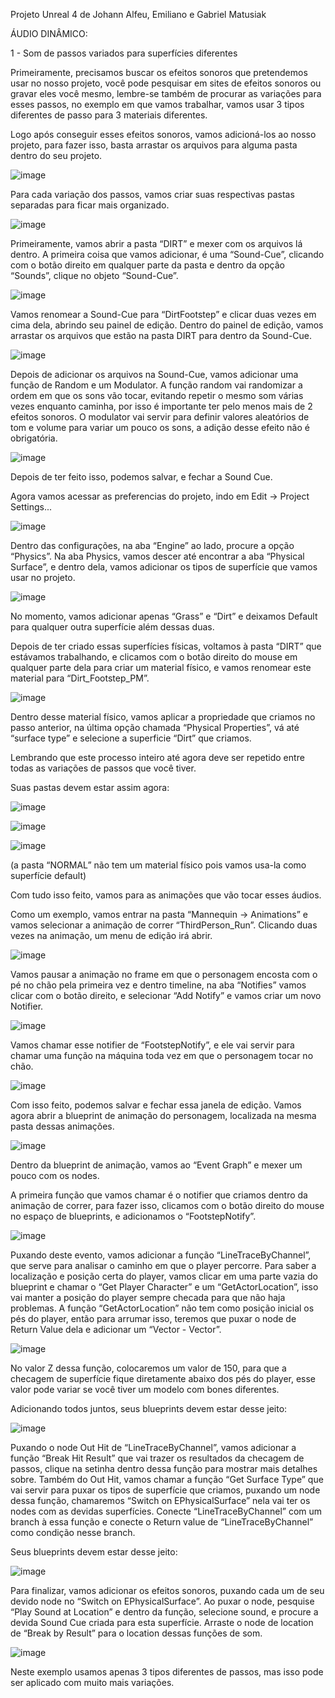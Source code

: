 Projeto Unreal 4 de Johann Alfeu, Emiliano e Gabriel Matusiak

ÁUDIO DINÂMICO:

1 - Som de passos variados para superfícies diferentes

Primeiramente, precisamos buscar os efeitos sonoros que pretendemos usar no nosso projeto, você pode pesquisar em sites de efeitos sonoros ou gravar eles você mesmo, lembre-se também de procurar as variações para esses passos, no exemplo em que vamos trabalhar, vamos usar 3 tipos diferentes de passo para 3 materiais diferentes.

Logo após conseguir esses efeitos sonoros, vamos adicioná-los ao nosso projeto, para fazer isso, basta arrastar os arquivos para alguma pasta dentro do seu projeto.

![image](https://user-images.githubusercontent.com/89028609/167345890-bd7dbd8f-062d-4250-93f4-c25e687a4e33.png)

Para cada variação dos passos, vamos criar suas respectivas pastas separadas para ficar mais organizado.

![image](https://user-images.githubusercontent.com/89028609/167345939-26d5f991-3aa3-4dbd-8343-a88b7711411f.png)

Primeiramente, vamos abrir a pasta “DIRT” e mexer com os arquivos lá dentro. A primeira coisa que vamos adicionar, é uma “Sound-Cue”, clicando com o botão direito em qualquer parte da pasta e dentro da opção “Sounds”, clique no objeto “Sound-Cue”.

![image](https://user-images.githubusercontent.com/89028609/167346032-6ec24736-587b-4383-9b21-b97c1224e6f3.png)

Vamos renomear a Sound-Cue para “DirtFootstep” e clicar duas vezes em cima dela, abrindo seu painel de edição. Dentro do painel de edição, vamos arrastar os arquivos que estão na pasta DIRT para dentro da Sound-Cue.

![image](https://user-images.githubusercontent.com/89028609/167346083-8c0ddf75-19fe-4020-822c-1780db9ad546.png)

Depois de adicionar os arquivos na Sound-Cue, vamos adicionar uma função de Random e um Modulator. A função random vai randomizar a ordem em que os sons vão tocar, evitando repetir o mesmo som várias vezes enquanto caminha, por isso é importante ter pelo menos mais de 2 efeitos sonoros. O modulator vai servir para definir valores aleatórios de tom e volume para variar um pouco os sons, a adição desse efeito não é obrigatória.

![image](https://user-images.githubusercontent.com/89028609/167346199-41860391-4d99-47c6-98e6-14edda769ddb.png)

Depois de ter feito isso, podemos salvar, e fechar a Sound Cue.

Agora vamos acessar as preferencias do projeto, indo em Edit -> Project Settings...

![image](https://user-images.githubusercontent.com/89028609/167346245-500f3eac-9ecc-406c-b60e-ad4076fc1be2.png)

Dentro das configurações, na aba “Engine” ao lado, procure a opção “Physics”. Na aba Physics, vamos descer até encontrar a aba “Physical Surface”, e dentro dela, vamos adicionar os tipos de superfície que vamos usar no projeto.

![image](https://user-images.githubusercontent.com/89028609/167346434-8821f24d-13b4-46c2-aec4-e9d0a03a9a2d.png)

No momento, vamos adicionar apenas “Grass” e “Dirt” e deixamos Default para qualquer outra superfície além dessas duas.

Depois de ter criado essas superfícies físicas, voltamos à pasta “DIRT” que estávamos trabalhando, e clicamos com o botão direito do mouse em qualquer parte dela para criar um material físico, e vamos renomear este material para “Dirt_Footstep_PM”. 

![image](https://user-images.githubusercontent.com/89028609/167346687-bb3ad145-fba3-4144-a641-a3488db37f1b.png)

Dentro desse material físico, vamos aplicar a propriedade que criamos no passo anterior, na última opção chamada “Physical Properties”, vá até “surface type” e selecione a superficie “Dirt” que criamos.

Lembrando que este processo inteiro até agora deve ser repetido entre todas as variações de passos que você tiver. 

Suas pastas devem estar assim agora:

![image](https://user-images.githubusercontent.com/89028609/167346542-181c4579-29f8-460f-a98e-35b0f64df52c.png)

![image](https://user-images.githubusercontent.com/89028609/167346564-b47fe03a-4d5b-4d5b-8a77-d72efc3104d4.png)

![image](https://user-images.githubusercontent.com/89028609/167346590-01835c51-cf2f-4a91-a183-72ce479dcfec.png)

(a pasta “NORMAL” não tem um material físico pois vamos usa-la como superfície default)

Com tudo isso feito, vamos para as animações que vão tocar esses áudios.

Como um exemplo, vamos entrar na pasta “Mannequin -> Animations” e vamos selecionar a animação de correr “ThirdPerson_Run”. Clicando duas vezes na animação, um menu de edição irá abrir.

![image](https://user-images.githubusercontent.com/89028609/167346792-47bcfadc-be09-4fbf-98ab-a18c8c25dab3.png)

Vamos pausar a animação no frame em que o personagem encosta com o pé no chão pela primeira vez e dentro timeline, na aba “Notifies” vamos clicar com o botão direito, e selecionar “Add Notify” e vamos criar um novo Notifier.

![image](https://user-images.githubusercontent.com/89028609/167346862-b0cb3db7-68af-43ef-8098-f5667acf7fa9.png)

Vamos chamar esse notifier de “FootstepNotify”, e ele vai servir para chamar uma função na máquina toda vez em que o personagem tocar no chão. 

![image](https://user-images.githubusercontent.com/89028609/167346904-39766653-a244-4793-9763-5e485c7ce030.png)

Com isso feito, podemos salvar e fechar essa janela de edição. Vamos agora abrir a blueprint de animação do personagem, localizada na mesma pasta dessas animações.

![image](https://user-images.githubusercontent.com/89028609/167346946-92626ccd-2578-4f2a-a8f7-a686039eef0e.png)

Dentro da blueprint de animação, vamos ao “Event Graph” e mexer um pouco com os nodes.

A primeira função que vamos chamar é o notifier que criamos dentro da animação de correr, para fazer isso, clicamos com o botão direito do mouse no espaço de blueprints, e adicionamos o “FootstepNotify”.

![image](https://user-images.githubusercontent.com/89028609/167347013-da4b26d4-b8d9-4705-9f40-cbff5735cdc4.png)

Puxando deste evento, vamos adicionar a função “LineTraceByChannel”, que serve para analisar o caminho em que o player percorre. Para saber a localização e posição certa do player, vamos clicar em uma parte vazia do blueprint e chamar o “Get Player Character” e um “GetActorLocation”, isso vai manter a posição do player sempre checada para que não haja problemas. A função “GetActorLocation” não tem como posição inicial os pés do player, então para arrumar isso, teremos que puxar o node de Return Value dela e adicionar um “Vector - Vector”.

![image](https://user-images.githubusercontent.com/89028609/167347063-465063bc-b453-4a0c-b5d3-8510d263504d.png)

No valor Z dessa função, colocaremos um valor de 150, para que a checagem de superfície fique diretamente abaixo dos pés do player, esse valor pode variar se você tiver um modelo com bones diferentes.

Adicionando todos juntos, seus blueprints devem estar desse jeito:

![image](https://user-images.githubusercontent.com/89028609/167347110-21162546-53d5-4898-8280-d6f8437f84c4.png)

Puxando o node Out Hit de “LineTraceByChannel”, vamos adicionar a função “Break Hit Result” que vai trazer os resultados da checagem de passos, clique na setinha dentro dessa função para mostrar mais detalhes sobre. Também do Out Hit, vamos chamar a função “Get Surface Type” que vai servir para puxar os tipos de superfície que criamos, puxando um node dessa função, chamaremos “Switch on EPhysicalSurface” nela vai ter os nodes com as devidas superfícies. Conecte “LineTraceByChannel” com um branch à essa função e conecte o Return value de “LineTraceByChannel” como condição nesse branch.

Seus blueprints devem estar desse jeito:

![image](https://user-images.githubusercontent.com/89028609/167347168-7b1a1939-ac23-443a-aa55-7dbd16c2285a.png)

Para finalizar, vamos adicionar os efeitos sonoros, puxando cada um de seu devido node no “Switch on EPhysicalSurface”. Ao puxar o node, pesquise “Play Sound at Location” e dentro da função, selecione sound, e procure a devida Sound Cue criada para esta superfície. Arraste o node de location de “Break by Result” para o location dessas funções de som. 

![image](https://user-images.githubusercontent.com/89028609/167347227-3d98bc56-cb7d-47be-bca4-89fd77d904b1.png)

Neste exemplo usamos apenas 3 tipos diferentes de passos, mas isso pode ser aplicado com muito mais variações. 
















